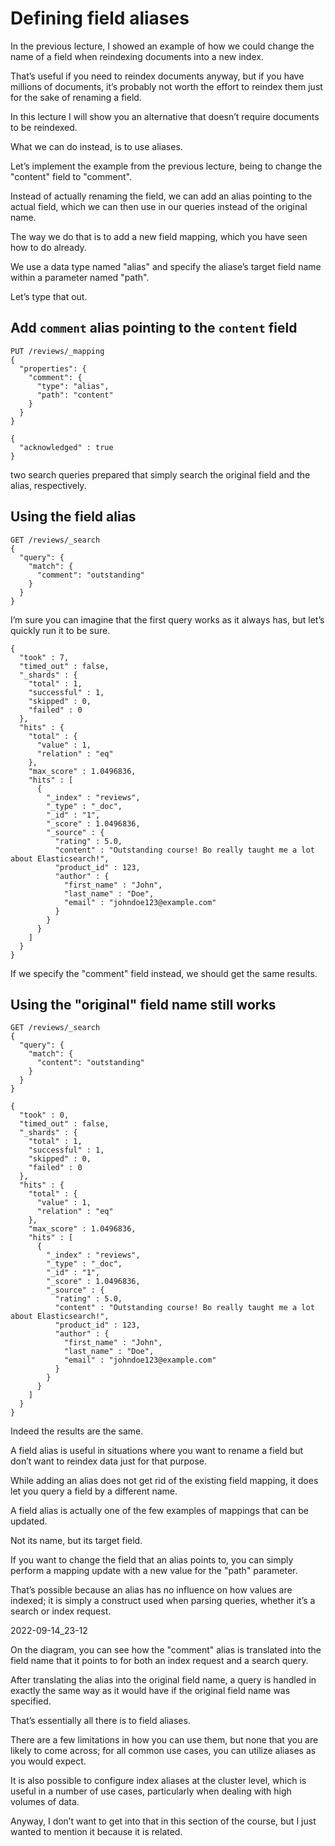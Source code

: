 # Defining field aliases

In the previous lecture, I showed an example of how we could change the name of a field  when reindexing documents into a new index.

That’s useful if you need to reindex documents anyway, but if you have millions of documents,  it’s probably not worth the effort to reindex them just for the sake of renaming a field.

In this lecture I will show you an alternative that doesn’t require documents to be reindexed.

What we can do instead, is to use aliases.

Let’s implement the example from the previous lecture, being to change the "content"  field to "comment".

Instead of actually renaming the field, we can add an alias pointing to the actual field,  which we can then use in our queries instead of the original name.

The way we do that is to add a new field mapping, which you have seen how to do already.

We use a data type named "alias" and specify the aliase’s target field name within a  parameter named "path".

Let’s type that out.

## Add `comment` alias pointing to the `content` field
```
PUT /reviews/_mapping
{
  "properties": {
    "comment": {
      "type": "alias",
      "path": "content"
    }
  }
}
```
```
{
  "acknowledged" : true
}

```
two search queries prepared that simply search the original field and the alias, respectively.
## Using the field alias
```
GET /reviews/_search
{
  "query": {
    "match": {
      "comment": "outstanding"
    }
  }
}
```
I’m sure you can imagine that the first query works as it always has, but let’s  quickly run it to be sure.

```
{
  "took" : 7,
  "timed_out" : false,
  "_shards" : {
    "total" : 1,
    "successful" : 1,
    "skipped" : 0,
    "failed" : 0
  },
  "hits" : {
    "total" : {
      "value" : 1,
      "relation" : "eq"
    },
    "max_score" : 1.0496836,
    "hits" : [
      {
        "_index" : "reviews",
        "_type" : "_doc",
        "_id" : "1",
        "_score" : 1.0496836,
        "_source" : {
          "rating" : 5.0,
          "content" : "Outstanding course! Bo really taught me a lot about Elasticsearch!",
          "product_id" : 123,
          "author" : {
            "first_name" : "John",
            "last_name" : "Doe",
            "email" : "johndoe123@example.com"
          }
        }
      }
    ]
  }
}

```
If we specify the "comment" field instead, we should get the same results.

## Using the "original" field name still works
```
GET /reviews/_search
{
  "query": {
    "match": {
      "content": "outstanding"
    }
  }
}
```
```
{
  "took" : 0,
  "timed_out" : false,
  "_shards" : {
    "total" : 1,
    "successful" : 1,
    "skipped" : 0,
    "failed" : 0
  },
  "hits" : {
    "total" : {
      "value" : 1,
      "relation" : "eq"
    },
    "max_score" : 1.0496836,
    "hits" : [
      {
        "_index" : "reviews",
        "_type" : "_doc",
        "_id" : "1",
        "_score" : 1.0496836,
        "_source" : {
          "rating" : 5.0,
          "content" : "Outstanding course! Bo really taught me a lot about Elasticsearch!",
          "product_id" : 123,
          "author" : {
            "first_name" : "John",
            "last_name" : "Doe",
            "email" : "johndoe123@example.com"
          }
        }
      }
    ]
  }
}
```
Indeed the results are the same.

A field alias is useful in situations where you want to rename a field but don’t want  to reindex data just for that purpose.

While adding an alias does not get rid of the existing field mapping, it does let you  query a field by a different name.

A field alias is actually one of the few examples of mappings that can be updated.

Not its name, but its target field.

If you want to change the field that an alias points to, you can simply perform a mapping  update with a new value for the "path" parameter.

That’s possible because an alias has no influence on how values are indexed; it is  simply a construct used when parsing queries, whether it’s a search or index request.

2022-09-14_23-12

On the diagram, you can see how the "comment" alias is translated into the field name that  it points to for both an index request and a search query.

After translating the alias into the original field name, a query is handled in exactly  the same way as it would have if the original field name was specified.

That’s essentially all there is to field aliases.

There are a few limitations in how you can use them, but none that you are likely to come across; for all common use cases, you can utilize aliases as you would expect.

It is also possible to configure index aliases at the cluster level, which is useful in a  number of use cases, particularly when dealing with high volumes of data.

Anyway, I don’t want to get into that in this section of the course, but I just wanted  to mention it because it is related.

